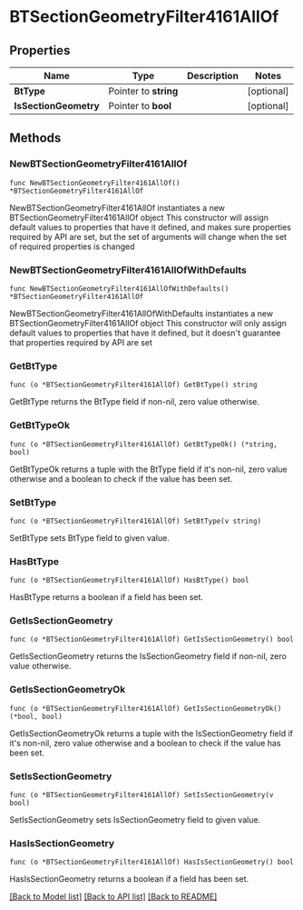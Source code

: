 # BTSectionGeometryFilter4161AllOf

## Properties

Name | Type | Description | Notes
------------ | ------------- | ------------- | -------------
**BtType** | Pointer to **string** |  | [optional] 
**IsSectionGeometry** | Pointer to **bool** |  | [optional] 

## Methods

### NewBTSectionGeometryFilter4161AllOf

`func NewBTSectionGeometryFilter4161AllOf() *BTSectionGeometryFilter4161AllOf`

NewBTSectionGeometryFilter4161AllOf instantiates a new BTSectionGeometryFilter4161AllOf object
This constructor will assign default values to properties that have it defined,
and makes sure properties required by API are set, but the set of arguments
will change when the set of required properties is changed

### NewBTSectionGeometryFilter4161AllOfWithDefaults

`func NewBTSectionGeometryFilter4161AllOfWithDefaults() *BTSectionGeometryFilter4161AllOf`

NewBTSectionGeometryFilter4161AllOfWithDefaults instantiates a new BTSectionGeometryFilter4161AllOf object
This constructor will only assign default values to properties that have it defined,
but it doesn't guarantee that properties required by API are set

### GetBtType

`func (o *BTSectionGeometryFilter4161AllOf) GetBtType() string`

GetBtType returns the BtType field if non-nil, zero value otherwise.

### GetBtTypeOk

`func (o *BTSectionGeometryFilter4161AllOf) GetBtTypeOk() (*string, bool)`

GetBtTypeOk returns a tuple with the BtType field if it's non-nil, zero value otherwise
and a boolean to check if the value has been set.

### SetBtType

`func (o *BTSectionGeometryFilter4161AllOf) SetBtType(v string)`

SetBtType sets BtType field to given value.

### HasBtType

`func (o *BTSectionGeometryFilter4161AllOf) HasBtType() bool`

HasBtType returns a boolean if a field has been set.

### GetIsSectionGeometry

`func (o *BTSectionGeometryFilter4161AllOf) GetIsSectionGeometry() bool`

GetIsSectionGeometry returns the IsSectionGeometry field if non-nil, zero value otherwise.

### GetIsSectionGeometryOk

`func (o *BTSectionGeometryFilter4161AllOf) GetIsSectionGeometryOk() (*bool, bool)`

GetIsSectionGeometryOk returns a tuple with the IsSectionGeometry field if it's non-nil, zero value otherwise
and a boolean to check if the value has been set.

### SetIsSectionGeometry

`func (o *BTSectionGeometryFilter4161AllOf) SetIsSectionGeometry(v bool)`

SetIsSectionGeometry sets IsSectionGeometry field to given value.

### HasIsSectionGeometry

`func (o *BTSectionGeometryFilter4161AllOf) HasIsSectionGeometry() bool`

HasIsSectionGeometry returns a boolean if a field has been set.


[[Back to Model list]](../README.md#documentation-for-models) [[Back to API list]](../README.md#documentation-for-api-endpoints) [[Back to README]](../README.md)


